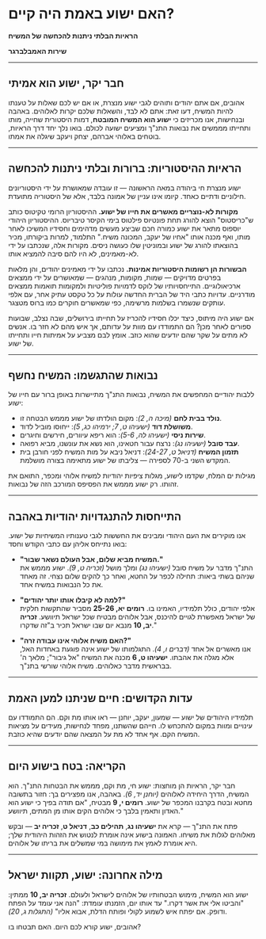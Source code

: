 # האם ישוע באמת היה קיים?

**הראיות הבלתי ניתנות להכחשה של המשיח**

**שירות האמבלברגר**

---

## חבר יקר, ישוע הוא אמיתי

אהובים, אם אתם יהודים ותוהים לגבי ישוע מנצרת, או אם יש לכם שאלות על טענתו להיות המשיח, דעו זאת: אתם לא לבד, והשאלות שלכם יקרות לאלוהים. באהבה ובנחישות, אנו מכריזים כי **ישוע הוא המשיח המובטח**, דמות היסטורית שחייה, מותו ותחייתו מממשים את נבואות התנ"ך ומציעים ישועה לכולם. בואו נלך יחד דרך הראיות, בוטחים באלוהי אברהם, יצחק ויעקב שיגלה את אמתו.

---

## הראיות ההיסטוריות: ברורות ובלתי ניתנות להכחשה

ישוע מנצרת חי ביהודה במאה הראשונה — זו עובדה שמאושרת על ידי היסטוריונים חילוניים ודתיים כאחד. קיומו אינו עניין של אמונה בלבד, אלא של היסטוריה מתועדת.

**מקורות לא-נוצריים מאשרים את חייו של ישוע.** ההיסטוריון הרומי טקיטוס כותב ש"כריסטוס" הוצא להורג תחת פונטיוס פילטוס בימי הקיסר טיבריוס. ההיסטוריון היהודי יוספוס מתאר את ישוע כמורה חכם שביצע מעשים מדהימים וחסידיו המשיכו לאחר מותו, ואף מכנה אותו "אחיו של יעקב, המכונה משיח." התלמוד, למרות ביקורתו, מכיר בהוצאתו להורג של ישוע ובמוניטין שלו כעושה ניסים. מקורות אלה, שנכתבו על ידי לא-מאמינים, לא היו להם סיבה להמציא אותו.

**הבשורות הן רשומות היסטוריות אמינות.** נכתבו על ידי מאמינים יהודים, והן מלאות בפרטים מדויקים — שמות, מקומות, מנהגים — שמאושרים על ידי ממצאים ארכיאולוגיים. התייחסויותיו של לוקס לדמויות פוליטיות ולמקומות תואמות ממצאים מודרניים. עדויות כתבי היד של הברית החדשה עולות על כל טקסט עתיק אחר, עם אלפי עותקים שנשמרו בשלמות מרשימה, כפי שמאשרים חוקרים כמו ברוס מטצגר.

אם ישוע היה מיתוס, כיצד יכלו חסידיו להכריז על תחייתו בירושלים, שבה נצלב, שבועות ספורים לאחר מכן? הם התמודדו עם מוות על עדותם, אך איש מהם לא חזר בו. אנשים לא מתים על שקר שהם יודעים שהוא כוזב. אומץ לבם מצביע על אמיתות חייו ותחייתו של ישוע.

---

## נבואות שהתגשמו: המשיח נחשף

ללבות יהודיים המחפשים את המשיח, נבואות התנ"ך מתיישרות באופן ברור עם חייו של ישוע:

- **נולד בבית לחם** _(מיכה ה, 2)_: מקום הולדתו של ישוע מממש הבטחה זו.
- **משושלת דוד** _(ישעיהו ט, 7; ירמיהו כג, 5)_: ייחוסו מוביל לדוד.
- **שירות ניסי** _(ישעיהו לה, 5-6)_: הוא ריפא עיוורים, חירשים וחיגרים.
- **עבד סובל** _(ישעיהו נג)_: נרצח עבור חטאינו, הוא נשא את עונשנו, מביא רפואה.
- **תזמון המשיח** _(דניאל ט, 24-27)_: דניאל ניבא על מות המשיח לפני חורבן בית המקדש השני ב-70 לספירה — צליבתו של ישוע מתאימה בצורה מושלמת.

מגילות ים המלח, שקדמו לישוע, מגלות ציפיות יהודיות למשיח אלוהי ומכפר, התואם את זהותו. רק ישוע מממש את הפסיפס המורכב הזה של נבואות.

---

## התייחסות להתנגדויות יהודיות באהבה

אנו מוקירים את העם היהודי ומבינים את החששות לגבי טענותיו המשיחיות של ישוע. בואו נתייחס אליהן עם כתבי הקודש וחסד:

- **"המשיח מביא שלום, אבל העולם נשאר שבור."**  
  התנ"ך מדבר על משיח סובל _(ישעיהו נג)_ ומלך מושל _(זכריה ט, 9)_. ישוע מממש את שניהם בשתי ביאות: תחילה לכפר על החטא, ואחר כך להקים שלום נצחי. זה מאחד את כל הנבואות במשיח אחד.

- **"למה לא קיבלו אותו יותר יהודים?"**  
  אלפי יהודים, כולל תלמידיו, האמינו בו. **רומים יא, 25-26** מסביר שהתקשות חלקית של ישראל מאפשרת לגויים להיכנס, אבל אלוהים מבטיח שכל ישראל תיוושע. **זכריה יב, 10** מנבא יום שבו ישראל תכיר ב"זה שדקרו."

- **"האם משיח אלוהי אינו עבודה זרה?"**  
  אנו מאשרים אל אחד _(דברים ו, 4)_. התגלמותו של ישוע אינה פוגעת באחדות האל, אלא מגלה את אהבתו. **ישעיהו ט, 6** מכנה את המשיח "אל גיבור"; מלאך ה' בבראשית מדבר כאלוהים. משיח אלוהי שורשי בתנ"ך.

---

## עדות הקדושים: חיים שניתנו למען האמת

תלמידיו היהודים של ישוע — שמעון, יעקב, יוחנן — ראו אותו מת וקם. הם התמודדו עם עינויים ומוות במקום להתכחש לו. חייהם שהשתנו, מפחד לנחישות, מעידים על מציאות המשיח הקם. אף אחד לא מת על המצאה שהם יודעים שהיא כוזבת.

---

## הקריאה: בטח בישוע היום

חבר יקר, הראיות הן מוחצות: ישוע חי, מת וקם, מממש את הבטחות התנ"ך. הוא המשיח, הדרך היחידה לאלוהים _(יוחנן יד, 6)_. באהבה, אנו מפצירים בך: חזור בתשובה מחטא ובטח בקרבנו המכפר של ישוע. **רומים י, 9** מבטיח, "אם תודה בפיך כי ישוע הוא האדון ותאמין בלבך כי אלוהים הקים אותו מן המתים, תיוושע."

פתח את התנ"ך — קרא את **ישעיהו נג**, **תהילים כב**, **דניאל ט**, **זכריה יב** — ובקש מאלוהים לגלות את משיחו. האמונה בישוע אינה אומרת לנטוש את הזהות היהודית שלך; היא אומרת לאמץ את מימושה במי שמשלים את בריתו של אלוהים.

---

## מילה אחרונה: ישוע, תקוות ישראל

ישוע הוא המשיח, מימוש הבטחותיו של אלוהים לישראל ולעולם. **זכריה יב, 10** ממתין: "והביטו אלי את אשר דקרו." עד אותו יום, הזמנתו עומדת: "הנה אני עומד על הפתח ודופק. אם יפתח איש לשמוע לקולי ופותח הדלת, אבוא אליו" _(התגלות ג, 20)_.

אהובים, ישוע קורא לכם היום. האם תבטחו בו?
